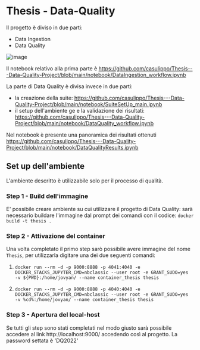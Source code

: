 # Thesis - Data-Quality

Il progetto è diviso in due parti:
- Data Ingestion
- Data Quality

![image](https://user-images.githubusercontent.com/58252186/222507141-706b9436-6407-4ebb-8e78-b1fc70e53a51.png)

Il notebook relativo alla prima parte è https://github.com/casulippo/Thesis---Data-Quality-Project/blob/main/notebook/DataIngestion_workflow.ipynb

La parte di Data Quality è divisa invece in due parti:
- la creazione della suite: https://github.com/casulippo/Thesis---Data-Quality-Project/blob/main/notebook/SuiteSetUp_main.ipynb
- il setup dell'ambiente ge e la validazione dei risultati: https://github.com/casulippo/Thesis---Data-Quality-Project/blob/main/notebook/DataQuality_workflow.ipynb

Nel notebook è presente una panoramica dei risultati ottenuti https://github.com/casulippo/Thesis---Data-Quality-Project/blob/main/notebook/DataQualityResults.ipynb

## Set up dell'ambiente

L'ambiente descritto è utilizzabile solo per il processo di qualità.

### Step 1 - Build dell'immagine
E' possibile creare ambiente su cui utilizzare il progetto di Data Quality:
sarà necessario buildare l'immagine dal prompt dei comandi con il codice: ``` docker build -t thesis . ``` 

### Step 2 - Attivazione del container
Una volta completato il primo step sarò possibile avere immagine del nome ```Thesis```, per utilizzarla digitare una dei due seguenti comandi:
1. ```docker run --rm -d -p 9000:8888 -p 4041:4040 -e DOCKER_STACKS_JUPYTER_CMD=nbclassic --user root -e GRANT_SUDO=yes  -v ${PWD}:/home/jovyan/ --name container_thesis thesis ```

2. ```docker run --rm -d -p 9000:8888 -p 4040:4040 -e DOCKER_STACKS_JUPYTER_CMD=nbclassic --user root -e GRANT_SUDO=yes  -v %cd%:/home/jovyan/ --name container_thesis thesis```

### Step 3 - Apertura del local-host
Se tutti gli step sono stati completati nel modo giusto sarà possibile accedere al link http://localhost:9000/ accedendo così al progetto.
La password settata è 'DQ2022'



